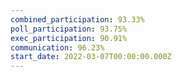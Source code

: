 ```yaml
---
combined_participation: 93.33%
poll_participation: 93.75%
exec_participation: 90.91%
communication: 96.23%
start_date: 2022-03-07T00:00:00.000Z
---
```

